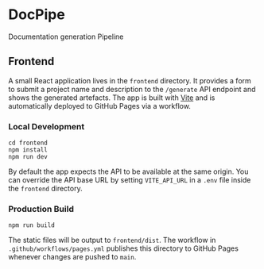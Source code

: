 # DocPipe

Documentation generation Pipeline

## Frontend

A small React application lives in the `frontend` directory. It provides a form to submit a project name and description to the `/generate` API endpoint and shows the generated artefacts. The app is built with [Vite](https://vitejs.dev/) and is automatically deployed to GitHub Pages via a workflow.

### Local Development

```
cd frontend
npm install
npm run dev
```

By default the app expects the API to be available at the same origin. You can override the API base URL by setting `VITE_API_URL` in a `.env` file inside the `frontend` directory.

### Production Build

```
npm run build
```

The static files will be output to `frontend/dist`. The workflow in `.github/workflows/pages.yml` publishes this directory to GitHub Pages whenever changes are pushed to `main`.
